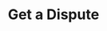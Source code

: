 ---
title: Get a Dispute
excerpt: Retrieve a Dispute
api:
  file: jacobswagger.json
  operationId: get_api-v1-disputes-disputeid
hidden: false
---